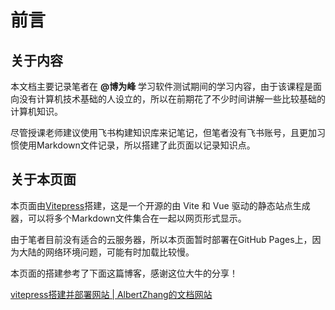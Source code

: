 # 前言

## 关于内容

本文档主要记录笔者在 **@博为峰** 学习软件测试期间的学习内容，由于该课程是面向没有计算机技术基础的人设立的，所以在前期花了不少时间讲解一些比较基础的计算机知识。

尽管授课老师建议使用飞书构建知识库来记笔记，但笔者没有飞书账号，且更加习惯使用Markdown文件记录，所以搭建了此页面以记录知识点。

## 关于本页面

本页面由[Vitepress](https://vitejs.cn/vitepress/)搭建，这是一个开源的由 Vite 和 Vue 驱动的静态站点生成器，可以将多个Markdown文件集合在一起以网页形式显示。

由于笔者目前没有适合的云服务器，所以本页面暂时部署在GitHub Pages上，因为大陆的网络环境问题，可能有时加载比较慢。

本页面的搭建参考了下面这篇博客，感谢这位大牛的分享！

[vitepress搭建并部署网站 | AlbertZhang的文档网站](https://docs.bugdesigner.cn/docs/Tutorial/vitepress.html)
